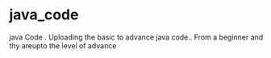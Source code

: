 # java_code
java Code  . Uploading the basic to advance java code..
From a beginner and thy areupto the level of advance

